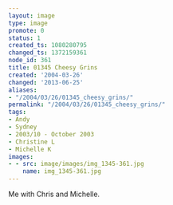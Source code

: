 ```yaml
---
layout: image
type: image
promote: 0
status: 1
created_ts: 1080280795
changed_ts: 1372159361
node_id: 361
title: 01345 Cheesy Grins
created: '2004-03-26'
changed: '2013-06-25'
aliases:
- "/2004/03/26/01345_cheesy_grins/"
permalink: "/2004/03/26/01345_cheesy_grins/"
tags:
- Andy
- Sydney
- 2003/10 - October 2003
- Christine L
- Michelle K
images:
- - src: image/images/img_1345-361.jpg
    name: img_1345-361.jpg
---
```

Me with Chris and Michelle.
